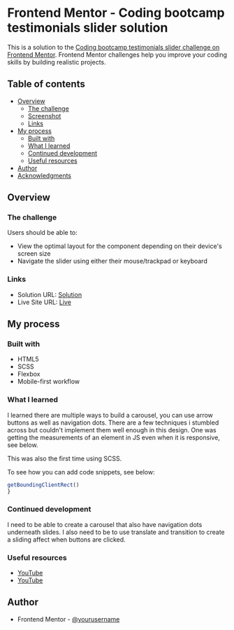 # Frontend Mentor - Coding bootcamp testimonials slider solution

This is a solution to the [Coding bootcamp testimonials slider challenge on Frontend Mentor](https://www.frontendmentor.io/challenges/coding-bootcamp-testimonials-slider-4FNyLA8JL). Frontend Mentor challenges help you improve your coding skills by building realistic projects.

## Table of contents

- [Overview](#overview)
  - [The challenge](#the-challenge)
  - [Screenshot](#screenshot)
  - [Links](#links)
- [My process](#my-process)
  - [Built with](#built-with)
  - [What I learned](#what-i-learned)
  - [Continued development](#continued-development)
  - [Useful resources](#useful-resources)
- [Author](#author)
- [Acknowledgments](#acknowledgments)

## Overview

### The challenge

Users should be able to:

- View the optimal layout for the component depending on their device's screen size
- Navigate the slider using either their mouse/trackpad or keyboard

### Links

- Solution URL: [Solution](https://github.com/jkellerman/coding-bootcamp-testimonials-slider-master)
- Live Site URL: [Live](https://jkellerman.github.io/coding-bootcamp-testimonials-slider-master/)

## My process

### Built with

- HTML5
- SCSS
- Flexbox
- Mobile-first workflow

### What I learned

I learned there are multiple ways to build a carousel, you can use arrow buttons as well as navigation dots. There are a few techniques i stumbled across but couldn't implement them well enough in this design. One was getting the measurements of an element in JS even when it is responsive, see below.

This was also the first time using SCSS.

To see how you can add code snippets, see below:

```js
getBoundingClientRect()
}
```

### Continued development

I need to be able to create a carousel that also have navigation dots underneath slides. I also need to be to use translate and transition to create a sliding affect when buttons are clicked.

### Useful resources

- [YouTube](https://www.youtube.com/watch?v=gBzsE0oieio&t=1627s)
- [YouTube](https://www.youtube.com/watch?v=eywZbJ5PVjg&list=PL-2rGHvBxh35HNEOrJF-vGIGJ0pfWI254&index=19&t=264s)

## Author

- Frontend Mentor - [@yourusername](https://www.frontendmentor.io/profile/jkellerman)
